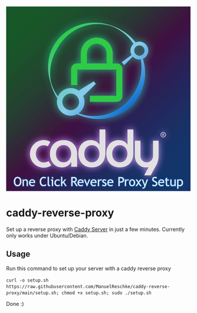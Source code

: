 ![caddy-reverse-proxy-logo](caddy-reverse-proxy.jpg)

# caddy-reverse-proxy
Set up a reverse proxy with [Caddy Server](https://github.com/caddyserver/caddy) in just a few minutes. Currently only works under Ubuntu/Debian.

## Usage
Run this command to set up your server with a caddy reverse proxy

`curl -o setup.sh https://raw.githubusercontent.com/ManuelReschke/caddy-reverse-proxy/main/setup.sh; chmod +x setup.sh; sudo ./setup.sh`

Done :)
